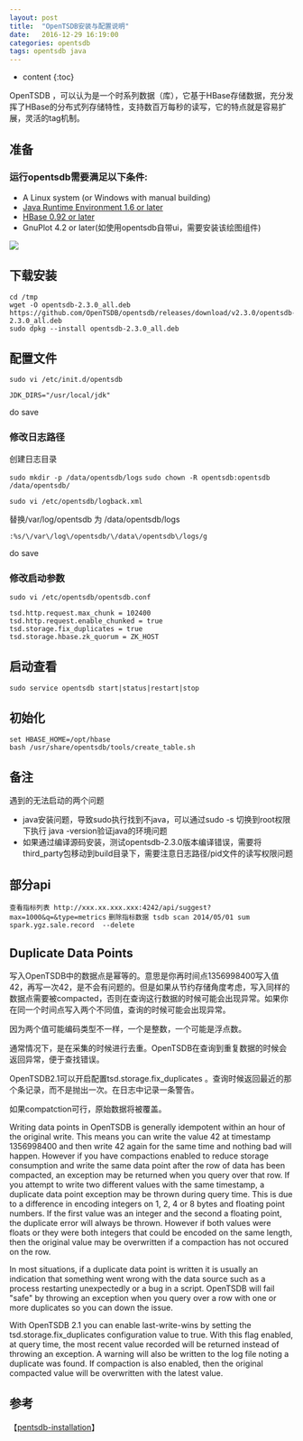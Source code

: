 ```yaml
---
layout: post
title:  "OpenTSDB安装与配置说明"
date:   2016-12-29 16:19:00
categories: opentsdb
tags: opentsdb java
---
```


* content
{:toc}

OpenTSDB ，可以认为是一个时系列数据（库），它基于HBase存储数据，充分发挥了HBase的分布式列存储特性，支持数百万每秒的读写，它的特点就是容易扩展，灵活的tag机制。





## 准备

### 运行opentsdb需要满足以下条件:
- A Linux system (or Windows with manual building)
- [Java Runtime Environment 1.6 or later](https://imevis.github.io/2016/12/21/ubuntu-install-java-offline/)
- [HBase 0.92 or later](https://hbase.apache.org/book.html#quickstart)
- GnuPlot 4.2 or later(如使用opentsdb自带ui，需要安装该绘图组件)

![](http://opentsdb.net/img/tsdb-architecture.png)

## 下载安装

```
cd /tmp
wget -O opentsdb-2.3.0_all.deb https://github.com/OpenTSDB/opentsdb/releases/download/v2.3.0/opentsdb-2.3.0_all.deb
sudo dpkg --install opentsdb-2.3.0_all.deb 
```

## 配置文件

`sudo vi /etc/init.d/opentsdb`

`JDK_DIRS="/usr/local/jdk"`

do save

### 修改日志路径

创建日志目录

`sudo mkdir -p /data/opentsdb/logs`
`sudo chown -R opentsdb:opentsdb /data/opentsdb/`

`sudo vi /etc/opentsdb/logback.xml` 

替换/var/log/opentsdb 为  /data/opentsdb/logs

`:%s/\/var\/log\/opentsdb/\/data\/opentsdb\/logs/g`

do save

### 修改启动参数

`sudo vi /etc/opentsdb/opentsdb.conf`

```
tsd.http.request.max_chunk = 102400
tsd.http.request.enable_chunked = true
tsd.storage.fix_duplicates = true
tsd.storage.hbase.zk_quorum = ZK_HOST
```

## 启动查看

`sudo service opentsdb start|status|restart|stop` 


## 初始化

```
set HBASE_HOME=/opt/hbase
bash /usr/share/opentsdb/tools/create_table.sh
```


## 备注
遇到的无法启动的两个问题
 - java安装问题，导致sudo执行找到不java，可以通过sudo -s 切换到root权限下执行 java -version验证java的环境问题
 - 如果通过编译源码安装，测试opentsdb-2.3.0版本编译错误，需要将third_party包移动到build目录下，需要注意日志路径/pid文件的读写权限问题

## 部分api

`查看指标列表 http://xxx.xx.xxx.xxx:4242/api/suggest?max=1000&q=&type=metrics`
`删除指标数据 tsdb scan 2014/05/01 sum spark.ygz.sale.record  --delete`

## Duplicate Data Points

写入OpenTSDB中的数据点是幂等的。意思是你再时间点1356998400写入值42，再写一次42，是不会有问题的。但是如果从节约存储角度考虑，写入同样的数据点需要被compacted，否则在查询这行数据的时候可能会出现异常。如果你在同一个时间点写入两个不同值，查询的时候可能会出现异常。

因为两个值可能编码类型不一样，一个是整数，一个可能是浮点数。

通常情况下，是在采集的时候进行去重。OpenTSDB在查询到重复数据的时候会返回异常，便于查找错误。

OpenTSDB2.1可以开启配置tsd.storage.fix_duplicates 。查询时候返回最近的那个条记录，而不是抛出一次。在日志中记录一条警告。

如果compatction可行，原始数据将被覆盖。

Writing data points in OpenTSDB is generally idempotent within an hour of the original write. This means you can write the value 42 at timestamp 1356998400 and then write 42 again for the same time and nothing bad will happen. However if you have compactions enabled to reduce storage consumption and write the same data point after the row of data has been compacted, an exception may be returned when you query over that row. If you attempt to write two different values with the same timestamp, a duplicate data point exception may be thrown during query time. This is due to a difference in encoding integers on 1, 2, 4 or 8 bytes and floating point numbers. If the first value was an integer and the second a floating point, the duplicate error will always be thrown. However if both values were floats or they were both integers that could be encoded on the same length, then the original value may be overwritten if a compaction has not occured on the row.

In most situations, if a duplicate data point is written it is usually an indication that something went wrong with the data source such as a process restarting unexpectedly or a bug in a script. OpenTSDB will fail "safe" by throwing an exception when you query over a row with one or more duplicates so you can down the issue.

With OpenTSDB 2.1 you can enable last-write-wins by setting the tsd.storage.fix_duplicates configuration value to true. With this flag enabled, at query time, the most recent value recorded will be returned instead of throwing an exception. A warning will also be written to the log file noting a duplicate was found. If compaction is also enabled, then the original compacted value will be overwritten with the latest value.

## 参考
【[pentsdb-installation](http://opentsdb.net/docs/build/html/installation.html)】

